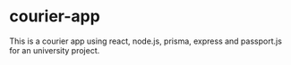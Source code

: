 # courier-app
This is a courier app using react, node.js, prisma, express and passport.js for an university project.
